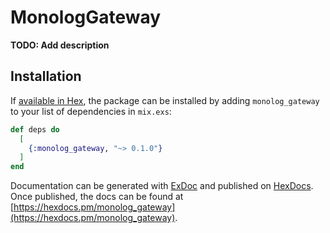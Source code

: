 # MonologGateway

**TODO: Add description**

## Installation

If [available in Hex](https://hex.pm/docs/publish), the package can be installed
by adding `monolog_gateway` to your list of dependencies in `mix.exs`:

```elixir
def deps do
  [
    {:monolog_gateway, "~> 0.1.0"}
  ]
end
```

Documentation can be generated with [ExDoc](https://github.com/elixir-lang/ex_doc)
and published on [HexDocs](https://hexdocs.pm). Once published, the docs can
be found at [https://hexdocs.pm/monolog_gateway](https://hexdocs.pm/monolog_gateway).

